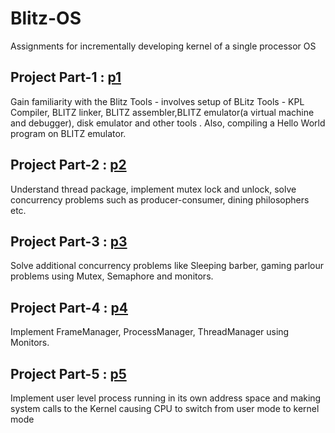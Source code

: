 # Blitz-OS
Assignments for incrementally developing kernel of a single processor OS

## Project Part-1 : [p1](https://github.com/ajinsh/CS-510-Operating-System-Found./tree/master/p1)
Gain familiarity with the Blitz Tools - involves setup of BLitz Tools - KPL Compiler, BLITZ linker, BLITZ assembler,BLITZ emulator(a virtual machine and debugger), disk emulator and other tools . Also, compiling a Hello World program on BLITZ emulator.

## Project Part-2 : [p2](https://github.com/ajinsh/CS-510-Operating-System-Found./tree/master/p2)
Understand thread package, implement mutex lock and unlock, solve concurrency problems such as producer-consumer, dining philosophers etc.

## Project Part-3 : [p3](https://github.com/ajinsh/CS-510-Operating-System-Found./tree/master/p3)
Solve additional concurrency problems like Sleeping barber, gaming parlour problems using Mutex, Semaphore and monitors.

## Project Part-4 : [p4](https://github.com/ajinsh/CS-510-Operating-System-Found./tree/master/p4)
Implement FrameManager, ProcessManager, ThreadManager using Monitors.

## Project Part-5 : [p5](https://github.com/ajinsh/CS-510-Operating-System-Found./tree/master/p5)
Implement user level process running in its own address space and making system calls to the Kernel causing CPU to switch from user
mode to kernel mode
